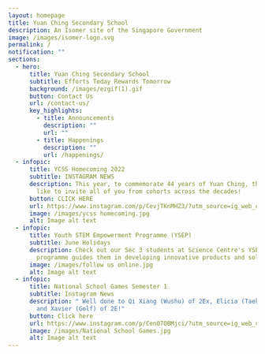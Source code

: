 ```yaml
---
layout: homepage
title: Yuan Ching Secondary School
description: An Isomer site of the Singapore Government
image: /images/isomer-logo.svg
permalink: /
notification: ""
sections:
  - hero:
      title: Yuan Ching Secondary School
      subtitle: Efforts Today Rewards Tomorrow
      background: /images/ezgif(1).gif
      button: Contact Us
      url: /contact-us/
      key_highlights:
        - title: Announcements
          description: ""
          url: ""
        - title: Happenings
          description: ""
          url: /happenings/
  - infopic:
      title: YCSS Homecoming 2022
      subtitle: INSTAGRAM NEWS
      description: This year, to commemorate 44 years of Yuan Ching, the school would
        like to invite all of you from cohorts across the decades!
      button: CLICK HERE
      url: https://www.instagram.com/p/CevjTKnMHZ3/?utm_source=ig_web_copy_link
      image: /images/ycss homecoming.jpg
      alt: Image alt text
  - infopic:
      title: Youth STEM Empowerment Programme (YSEP)
      subtitle: June Holidays
      description: Check out our Sec 3 students at Science Centre's YSEP! This
        programme guides them in developing innovative products and solutions.
      image: /images/follow us online.jpg
      alt: Image alt text
  - infopic:
      title: National School Games Semester 1
      subtitle: Instagram News
      description: " Well done to Qi Xiang (Wushu) of 2Ex, Elicia (Taekwondo) of 2I
        and Xavier (Golf) of 2E!"
      button: Click here
      url: https://www.instagram.com/p/Cen07OBMjci/?utm_source=ig_web_copy_link
      image: /images/National School Games.jpg
      alt: Image alt text
---
```

